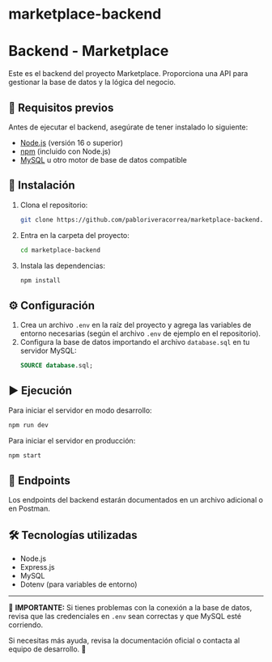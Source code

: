 # marketplace-backend
# Backend - Marketplace

Este es el backend del proyecto Marketplace. Proporciona una API para gestionar la base de datos y la lógica del negocio.

## 📌 Requisitos previos

Antes de ejecutar el backend, asegúrate de tener instalado lo siguiente:

- [Node.js](https://nodejs.org/) (versión 16 o superior)
- [npm](https://www.npmjs.com/) (incluido con Node.js)
- [MySQL](https://www.mysql.com/) u otro motor de base de datos compatible

## 🚀 Instalación

1. Clona el repositorio:
   ```bash
   git clone https://github.com/pabloriveracorrea/marketplace-backend.git
   ```
2. Entra en la carpeta del proyecto:
   ```bash
   cd marketplace-backend
   ```
3. Instala las dependencias:
   ```bash
   npm install
   ```

## ⚙️ Configuración

1. Crea un archivo `.env` en la raíz del proyecto y agrega las variables de entorno necesarias (según el archivo `.env` de ejemplo en el repositorio).
2. Configura la base de datos importando el archivo `database.sql` en tu servidor MySQL:
   ```sql
   SOURCE database.sql;
   ```

## ▶️ Ejecución

Para iniciar el servidor en modo desarrollo:
```bash
npm run dev
```

Para iniciar el servidor en producción:
```bash
npm start
```

## 📡 Endpoints

Los endpoints del backend estarán documentados en un archivo adicional o en Postman.

## 🛠 Tecnologías utilizadas

- Node.js
- Express.js
- MySQL
- Dotenv (para variables de entorno)

---

📌 **IMPORTANTE:** Si tienes problemas con la conexión a la base de datos, revisa que las credenciales en `.env` sean correctas y que MySQL esté corriendo.

Si necesitas más ayuda, revisa la documentación oficial o contacta al equipo de desarrollo. 🚀

